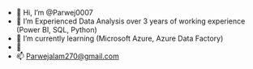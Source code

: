 - 👋 Hi, I’m @Parwej0007
- 👀 I’m Experienced Data Analysis over 3 years of working experience (Power BI, SQL, Python)
- 🌱 I’m currently learning (Microsoft Azure, Azure Data Factory)
- 💞️ 
- 📫 Parwejalam270@gmail.com

<!---
Parwej0007/Parwej0007 is a ✨ special ✨ repository because its `README.md` (this file) appears on your GitHub profile.
You can click the Preview link to take a look at your changes.
--->
